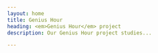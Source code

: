 ```yaml
---
layout: home
title: Genius Hour
heading: <em>Genius Hour</em> project
description: Our Genius Hour project studies...

---
```

